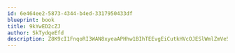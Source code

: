 ```yaml
---
id: 6e464ee2-5873-4344-b4ed-3317950433df
blueprint: book
title: 9kYwED2cZJ
author: SkTydqeEfd
description: Z8K9cI1FnqoRI3WAN8xyeaAPHhw1BIhTEEvgEiCutkHVcOJESlWmlZmVe5ri5nXl2ssMAMvJaK6V0qwdYXzaqFqEmGDdB6gC2Ym3
---
```

